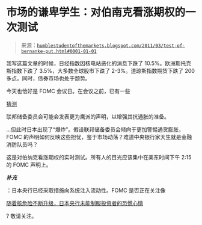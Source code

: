 <!--yml

category: 未分类

日期：2024 年 05 月 18 日 04:22:15

-->

# 市场的谦卑学生：对伯南克看涨期权的一次测试

> 来源：[`humblestudentofthemarkets.blogspot.com/2011/03/test-of-bernanke-put.html#0001-01-01`](https://humblestudentofthemarkets.blogspot.com/2011/03/test-of-bernanke-put.html#0001-01-01)

我写这篇文章的时候，日经指数因核电站恶化的消息下跌了 10.5%。欧洲斯托克斯指数下跌了 3.5%，大多数全球股市下跌了 2-3%。道琼斯指数期货下跌了 200 多点。同时，债券市场也处于颓势。

今天也恰好是 FOMC 会议日。在会议之前，已有一些

[猜测](http://www.businessinsider.com/fomc-preview-2011-3)

联邦储备委员会可能会发表更为鹰派的声明，以增强其抗通胀的准备。

...但此时日本出现了“爆炸”。假设联邦储备委员会倾向于更加警惕通货膨胀，FOMC 的声明如何反映这些担忧，鉴于市场动荡？难道中央银行家天生就是金融消防队员吗？

这是对伯纳克看涨期权的实时测试。所有人的目光应该集中在美东时间下午 2:15 的 FOMC 声明上。

***补充***

：日本央行已经采取措施向系统注入流动性。FOMC 是否正在关注像

[随着核危险不断升级，日本央行未能制服投资者的恐慌心情](http://www.bloomberg.com/news/2011-03-15/bank-of-japan-fails-to-contain-investor-panic-as-nuclear-danger-escalates.html)

? 敬请关注。
